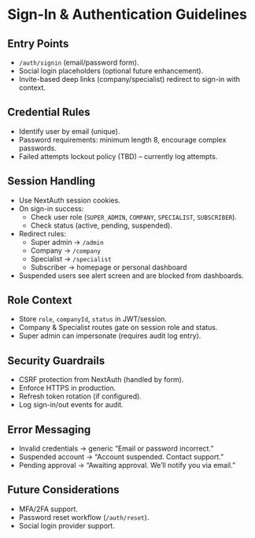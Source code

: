 # Sign-In & Authentication Guidelines

## Entry Points
- `/auth/signin` (email/password form).
- Social login placeholders (optional future enhancement).
- Invite-based deep links (company/specialist) redirect to sign-in with context.

## Credential Rules
- Identify user by email (unique).
- Password requirements: minimum length 8, encourage complex passwords.
- Failed attempts lockout policy (TBD) – currently log attempts.

## Session Handling
- Use NextAuth session cookies.
- On sign-in success:
  - Check user role (`SUPER_ADMIN`, `COMPANY`, `SPECIALIST`, `SUBSCRIBER`).
  - Check status (active, pending, suspended).
- Redirect rules:
  - Super admin → `/admin`
  - Company → `/company`
  - Specialist → `/specialist`
  - Subscriber → homepage or personal dashboard
- Suspended users see alert screen and are blocked from dashboards.

## Role Context
- Store `role`, `companyId`, `status` in JWT/session.
- Company & Specialist routes gate on session role and status.
- Super admin can impersonate (requires audit log entry).

## Security Guardrails
- CSRF protection from NextAuth (handled by form).
- Enforce HTTPS in production.
- Refresh token rotation (if configured).
- Log sign-in/out events for audit.

## Error Messaging
- Invalid credentials → generic “Email or password incorrect.”
- Suspended account → “Account suspended. Contact support.”
- Pending approval → “Awaiting approval. We’ll notify you via email.”

## Future Considerations
- MFA/2FA support.
- Password reset workflow (`/auth/reset`).
- Social login provider support.


